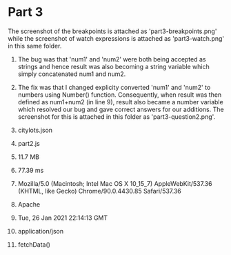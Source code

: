 # Part 3

The screenshot of the breakpoints is attached as 'part3-breakpoints.png' while the screenshot of watch expressions is attached as 'part3-watch.png' in this same folder.

1. The bug was that 'num1' and 'num2' were both being accepted as strings and hence result was also becoming a string variable which simply concatenated num1 and num2.  
2. The fix was that I changed explicity converted 'num1' and 'num2' to numbers using Number() function. Consequently, when result was then defined as num1+num2 (in line 9), result also became a number variable which resolved our bug and gave correct answers for our additions. The screenshot for this is attached in this folder as 'part3-question2.png'.

3. citylots.json
4. part2.js
5. 11.7 MB
6. 77.39 ms
7. Mozilla/5.0 (Macintosh; Intel Mac OS X 10_15_7) AppleWebKit/537.36 (KHTML, like Gecko) Chrome/90.0.4430.85 Safari/537.36
8. Apache
9. Tue, 26 Jan 2021 22:14:13 GMT
10. application/json
11. fetchData()
